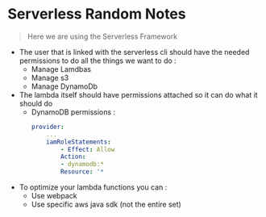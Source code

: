 # Serverless Random Notes
> Here we are using the Serverless Framework

- The user that is linked with the serverless cli should have the needed permissions to do all the things we want to do :
  - Manage Lamdbas
  - Manage s3
  - Manage DynamoDb
- The lambda itself should have permissions attached so it can do what it should do
  - DynamoDB permissions :
    ````yaml
    provider:
        ...
        iamRoleStatements:
            - Effect: Allow
            Action:
            - dynamodb:*
            Resource: '*
    ````
- To optimize your lambda functions you can :
  - Use webpack
  - Use specific aws java sdk (not the entire set)
